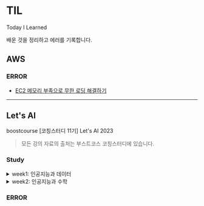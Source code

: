 # TIL

Today I Learned

배운 것을 정리하고 에러를 기록합니다.

## AWS

### ERROR

- [EC2 메모리 부족으로 무한 로딩 해결하기](https://github.com/5jisoo/TIL/blob/main/AWS/ERROR-EC2_%EB%A9%94%EB%AA%A8%EB%A6%AC_%EB%B6%80%EC%A1%B1%EC%9C%BC%EB%A1%9C_%EB%AC%B4%ED%95%9C_%EB%A1%9C%EB%94%A9.md)

---

## Let's AI

boostcourse [코칭스터디 11기] Let's AI 2023

> 모든 강의 자료의 출처는 부스트코스 코칭스터디에 있습니다.

### Study

<details>
<summary>week1: 인공지능과 데이터</summary>
<div markdown="1">

- [데이터 사이언스란?](./boostcourse_Let's%20AI/week1/data_science.md)
- [자주 하는 질문(FAQ)](./boostcourse_Let's%20AI/week1/faq.md)
- [데이터 분석 프로세스](./boostcourse_Let's%20AI/week1/data_analysis_process.md)
- [머신러닝이란?](./boostcourse_Let's%20AI/week1/machine_learning.md)
- [머신러닝 모델의 구조](./boostcourse_Let's%20AI/week1/ml_model_structure.md)
- [파이썬으로 계산하기 - Numpy](./boostcourse_Let's%20AI/week1/numpy.ipynb)

</div>
</details>

<details>
<summary>week2: 인공지능과 수학</summary>
<div markdown="1">

- [파이썬으로 데이터 처리하기 - Pandas](./boostcourse_Let's%20AI/week2/Pandas.ipynb)
- [파이썬으로 시각화하기 - matplotlib](./boostcourse_Let's%20AI/week2/matplotlib.ipynb)
- [딥러닝이란? & 딥러닝의 역사](./boostcourse_Let's%20AI/week2/about_ml.md)
- [벡터란?](./boostcourse_Let's%20AI/week2/vector.md)
- [행렬이란?](./boostcourse_Let's%20AI/week2/matrix.md)

</div>
</details>

### ERROR
